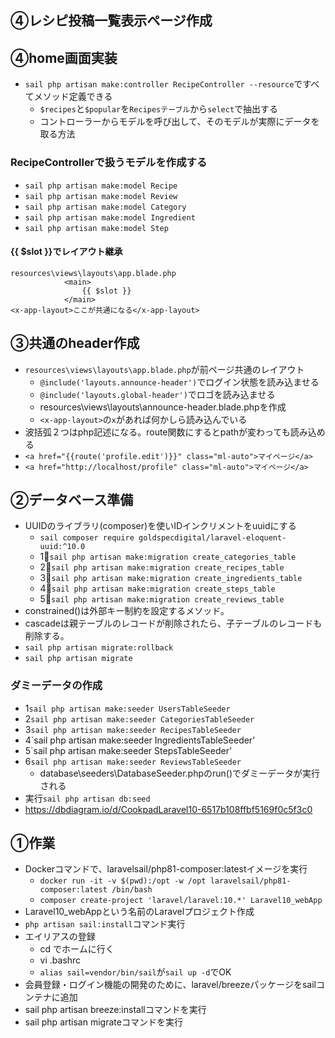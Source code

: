 ## ④レシピ投稿一覧表示ページ作成


## ④home画面実装
- `sail php artisan make:controller RecipeController --resource`ですべてメソッド定義できる
    - `$recipes`と`$popular`を`Recipesテーブル`から`select`で抽出する
    - コントローラーからモデルを呼び出して、そのモデルが実際にデータを取る方法
### RecipeControllerで扱うモデルを作成する
- `sail php artisan make:model Recipe`
- `sail php artisan make:model Review`
- `sail php artisan make:model Category`
- `sail php artisan make:model Ingredient`
- `sail php artisan make:model Step`

#### {{ $slot }}でレイアウト継承
```
resources\views\layouts\app.blade.php
            <main>
                {{ $slot }}
            </main>
<x-app-layout>ここが共通になる</x-app-layout>
```

## ③共通のheader作成
- `resources\views\layouts\app.blade.php`が前ページ共通のレイアウト
    - `@include('layouts.announce-header')`でログイン状態を読み込ませる
    - `@include('layouts.global-header')`でロゴを読み込ませる
    - resources\views\layouts\announce-header.blade.phpを作成
    - `<x-app-layout>`の`x`があれば何かしら読み込んでいる
- 波括弧２つはphp記述になる。route関数にするとpathが変わっても読み込める
- `<a href="{{route('profile.edit')}}" class="ml-auto">マイページ</a>`
- `<a href="http://localhost/profile" class="ml-auto">マイページ</a>`


## ②データベース準備
- UUIDのライブラリ(composer)を使いIDインクリメントをuuidにする
    - `sail composer require goldspecdigital/laravel-eloquent-uuid:^10.0`
    - 1⃣`sail php artisan make:migration create_categories_table `
    - 2⃣`sail php artisan make:migration create_recipes_table`
    - 3⃣`sail php artisan make:migration create_ingredients_table`
    - 4⃣`sail php artisan make:migration create_steps_table`
    - 5⃣`sail php artisan make:migration create_reviews_table`
- constrained()は外部キー制約を設定するメソッド。
- cascadeは親テーブルのレコードが削除されたら、子テーブルのレコードも削除する。
- `sail php artisan migrate:rollback`
- `sail php artisan migrate`

### ダミーデータの作成
- 1`sail php artisan make:seeder UsersTableSeeder`
- 2`sail php artisan make:seeder CategoriesTableSeeder`
- 3`sail php artisan make:seeder RecipesTableSeeder`
- 4`sail php artisan make:seeder IngredientsTableSeeder'
- 5`sail php artisan make:seeder StepsTableSeeder'
- 6`sail php artisan make:seeder ReviewsTableSeeder`
    - database\seeders\DatabaseSeeder.phpのrun()でダミーデータが実行される
- 実行`sail php artisan db:seed` 
- https://dbdiagram.io/d/CookpadLaravel10-6517b108ffbf5169f0c5f3c0

## ①作業
- Dockerコマンドで、laravelsail/php81-composer:latestイメージを実行
  - `docker run -it -v $(pwd):/opt -w /opt laravelsail/php81-composer:latest /bin/bash`
  - `composer create-project 'laravel/laravel:10.*' Laravel10_webApp`
- Laravel10_webAppという名前のLaravelプロジェクト作成
- `php artisan sail:install`コマンド実行
- エイリアスの登録
    - cd でホームに行く
    - vi .bashrc
    - `alias sail=vendor/bin/sail`が`sail up -d`でOK
- 会員登録・ログイン機能の開発のために、laravel/breezeパッケージをsailコンテナに追加
- sail php artisan breeze:installコマンドを実行
- sail php artisan migrateコマンドを実行
